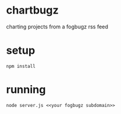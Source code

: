 # chartbugz
charting projects from a fogbugz rss feed

# setup
```
npm install
```
# running
```
node server.js <<your fogbugz subdomain>>
```
